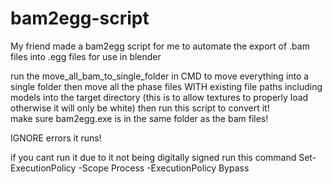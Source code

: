 # bam2egg-script
My friend made a bam2egg script for me to automate the export of .bam files into .egg files for use in blender

run the move_all_bam_to_single_folder in CMD to move everything into a single folder then move all the phase files WITH existing file paths including models into the target directory (this is to allow textures to properly load otherwise it will only be white) then run this script to convert it!\
make sure bam2egg.exe is in the same folder as the bam files!

IGNORE errors it runs!


if you cant run it due to it not being digitally signed run this command Set-ExecutionPolicy -Scope Process -ExecutionPolicy Bypass
